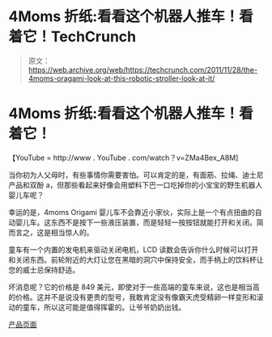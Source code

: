 # 4Moms 折纸:看看这个机器人推车！看着它！TechCrunch

> 原文：<https://web.archive.org/web/https://techcrunch.com/2011/11/28/the-4moms-oragami-look-at-this-robotic-stroller-look-at-it/>

# 4Moms 折纸:看看这个机器人推车！看着它！

【YouTube = http://www . YouTube . com/watch？v=ZMa4Bex_A8M]

当你初为人父母时，有些事情你需要害怕。可以肯定的是，有面筋、拉绳、迪士尼产品和双酚 a，但那些看起来好像会用塑料下巴一口吃掉你的小宝宝的野生机器人婴儿车呢？

幸运的是，4moms Origami 婴儿车不会靠近小家伙，实际上是一个有点扭曲的自动婴儿车。这东西不是按下一些液压装置，而是轻轻一按按钮就能打开和关闭。简而言之，这是相当惊人的。

童车有一个内置的发电机来驱动关闭电机，LCD 读数会告诉你什么时候可以打开和关闭东西。前轮附近的大灯让您在黑暗的洞穴中保持安全，而手柄上的饮料杯让您的威士忌保持舒适。

坏消息呢？它的价格是 849 美元，即使对于一些高端的童车来说，这也是相当高的价格。这并不是说没有更贵的型号，我敢肯定没有像霸天虎受精卵一样变形和滚动的童车，所以这可能是值得挥霍的。让爷爷奶奶出钱。

[产品页面](https://web.archive.org/web/20230320020009/http://www.shop4moms.com/origami_products/)